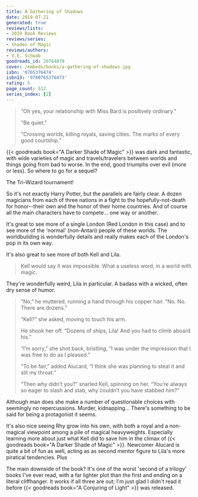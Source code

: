 ```yaml
---
title: A Gathering of Shadows
date: 2019-07-21
generated: true
reviews/lists:
- 2019 Book Reviews
reviews/series:
- Shades of Magic
reviews/authors:
- V.E. Schwab
goodreads_id: 20764879
cover: /embeds/books/a-gathering-of-shadows.jpg
isbn: '0765376474'
isbn13: '9780765376473'
rating: 5
page_count: 512
series_index: [2]
---
```

>  “Oh yes, your relationship with Miss Bard is positively ordinary."  
>
> "Be quiet."  
>
> "Crossing worlds, killing royals, saving cities. The marks of every good courtship.”  

<!--more-->

{{< goodreads book="A Darker Shade of Magic" >}} was dark and fantastic, with wide varieties of magic and travels/travelers between worlds and things going from bad to worse. In the end, good triumphs over evil (more or less). So where to go for a sequel?  

The Tri-Wizard tournament!  

So it's not exactly Harry Potter, but the parallels are fairly clear. A dozen magicians from each of three nations in a fight to the hopefully-not-death for honor--their own and the honor of their home countries. And of course all the main characters have to compete... one way or another.  

It's great to see more of a single London (Red London in this case) and to see more of the 'normal' (non-Antari) people of these worlds. The worldbuilding is wonderfully details and really makes each of the London's pop in its own way.  

It's also great to see more of both Kell and Lila.  

> Kell would say it was impossible. What a useless word, in a world with magic.  

They're wonderfully weird, Lila in particular. A badass with a wicked, often dry sense of humor.  

> “No,” he muttered, running a hand through his copper hair. “No. No. There are dozens.”  
>
> “Kell?” she asked, moving to touch his arm.  
>
> He shook her off. “Dozens of ships, Lila! And you had to climb aboard his.”  
>
> “I’m sorry,” she shot back, bristling, “I was under the impression that I was free to do as I pleased.”  
>
> “To be fair,” added Alucard, “I think she was planning to steal it and slit my throat.”  
>
> “Then why didn’t you?” snarled Kell, spinning on her. “You’re always so eager to slash and stab, why couldn’t you have stabbed him?”  

Although man does she make a number of questionable choices with seemingly no repercussions. Murder, kidnapping... There's something to be said for being a protagonist it seems.  

It's also nice seeing Rhy grow into his own, with both a royal and a non- magical viewpoint among a pile of magical heavyweights. Especially learning more about just what Kell did to save him in the climax of {{< goodreads book="A Darker Shade of Magic" >}}. Newcomer Alucard is quite a bit of fun as well, acting as as second mentor figure to Lila's more piratical tendencies. Plus  

The main downside of the book? It's one of the worst 'second of a trilogy' books I've ever read, with a far lighter plot than the first and ending on a literal cliffhanger. It works if all three are out; I'm just glad I didn't read it before {{< goodreads book="A Conjuring of Light" >}} was released.